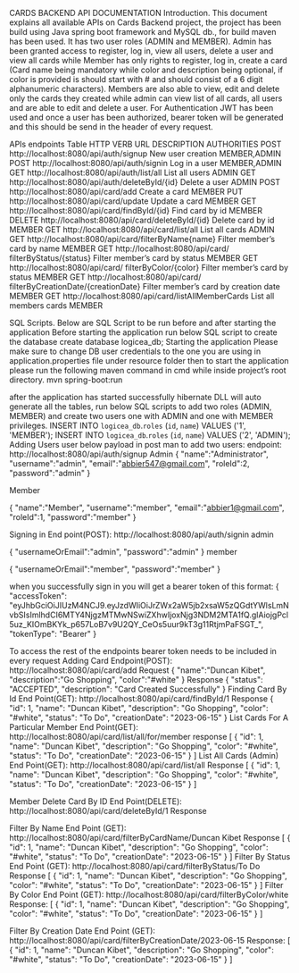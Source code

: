 CARDS BACKEND 
API DOCUMENTATION
Introduction.
This document explains all available APIs on Cards Backend project, the project has been build using Java spring boot framework and MySQL db., for build maven has been used. It has two user roles (ADMIN and MEMBER). Admin has been granted access to register, log in, view all users, delete a user and view all cards while Member has only rights to register, log in, create a card (Card name being mandatory while color and description being optional, if color is provided is should start with # and should consist of a 6 digit alphanumeric characters).
Members are also able to view, edit and delete only the cards they created while admin can view list of all cards, all users and are able to edit and delete a user.
For Authentication JWT has been used and once a user has been authorized, bearer token will be generated and this should be send in the header of every request.

APIs endpoints Table
HTTP VERB	URL	DESCRIPTION	AUTHORITIES
POST	http://localhost:8080/api/auth/signup	New user creation	MEMBER,ADMIN
POST	http://localhost:8080/api/auth/signin	Log in a user	MEMBER,ADMIN
GET	http://localhost:8080/api/auth/list/all	List all users	ADMIN
GET	http://localhost:8080/api/auth/deleteById/{id}	Delete a user	ADMIN
POST	http://localhost:8080/api/card/add	Create a card	MEMBER
PUT	http://localhost:8080/api/card/update	Update a card	MEMBER
GET	http://localhost:8080/api/card/findById/{id}	Find card by id	MEMBER
DELETE	http://localhost:8080/api/card/deleteById/{id}	Delete card by id	MEMBER
GET	http://localhost:8080/api/card/list/all	List all cards	ADMIN
GET	http://localhost:8080/api/card/filterByName{name}	Filter member’s card by name	MEMBER
GET	http://localhost:8080/api/card/ filterByStatus/{status}	Filter member’s card by status	MEMBER
GET	http://localhost:8080/api/card/ filterByColor/{color}	Filter member’s card by status	MEMBER
GET	http://localhost:8080/api/card/ filterByCreationDate/{creationDate}	Filter member’s card by creation date	MEMBER
GET	http://localhost:8080/api/card/listAllMemberCards	List all members cards	MEMBER

SQL Scripts.
Below are SQL Script to be run before and after starting the application
Before starting the application run below SQL script to create the database
create database logicea_db;
Starting the application
Please make sure to change DB user credentials to the one you are using in application.properties file under resource folder then to start the application please run the following maven command in cmd while inside project’s root directory.
mvn spring-boot:run

after the application has started successfully hibernate DLL will auto generate all the tables, run below SQL scripts to add two roles (ADMIN, MEMBER) and create two users one with ADMIN and one with MEMBER privileges.
INSERT INTO `logicea_db`.`roles` (`id`, `name`) VALUES ('1', 'MEMBER');
INSERT INTO `logicea_db`.`roles` (`id`, `name`) VALUES ('2', 'ADMIN');
Adding Users
user below payload in post man to add two users:
endpoint: http://localhost:8080/api/auth/signup
Admin
{
"name":"Administrator",
"username":"admin",
"email":"abbier547@gmail.com",
"roleId":2,
"password":"admin"
}

Member

{
"name":"Member",
"username":"member",
"email":"abbier1@gmail.com",
"roleId":1,
"password":"member"
}

Signing  in
End point(POST): http://localhost:8080/api/auth/signin
admin

 {
    "usernameOrEmail":"admin",
    "password":"admin"
}
member

 {
    "usernameOrEmail":"member",
    "password":"member"
}

when you successfully sign in you will get a bearer token of this format:
{
    "accessToken": "eyJhbGciOiJIUzM4NCJ9.eyJzdWIiOiJrZWx2aW5jb2xsaW5zQGdtYWlsLmNvbSIsImlhdCI6MTY4NjgzMTMwNSwiZXhwIjoxNjg3NDM2MTA1fQ.glAiojgPcl5uz_KIOmBKYk_p657LoB7v9U2QY_CeOs5uur9kT3g11RtjmPaFSGT_",
    "tokenType": "Bearer"
}

To access the rest of the endpoints  bearer token needs to be included in every request
Adding Card
Endpoint(POST): http://localhost:8080/api/card/add
Request
{
"name":"Duncan Kibet",
"description":"Go Shopping",
"color":"#white"
}
Response
{
    "status": "ACCEPTED",
    "description": "Card Created Successfully"
}
Finding Card By Id
End Point(GET): http://localhost:8080/api/card/findById/1
Response
{
    "id": 1,
    "name": "Duncan Kibet",
    "description": "Go Shopping",
    "color": "#white",
    "status": "To Do",
    "creationDate": "2023-06-15"
}
List Cards For A Particular Member
End Point(GET): http://localhost:8080/api/card/list/all/for/member
response
[
    {
        "id": 1,
        "name": "Duncan Kibet",
        "description": "Go Shopping",
        "color": "#white",
        "status": "To Do",
        "creationDate": "2023-06-15"
    }
]
List All Cards (Admin)
End Point(GET): http://localhost:8080/api/card/list/all
Response
[
    {
        "id": 1,
        "name": "Duncan Kibet",
        "description": "Go Shopping",
        "color": "#white",
        "status": "To Do",
        "creationDate": "2023-06-15"
    }
]

Member Delete Card By ID
End Point(DELETE): http://localhost:8080/api/card/deleteById/1
Response

Filter By Name
End Point (GET): http://localhost:8080/api/card/filterByCardName/Duncan Kibet
Response
[
    {
        "id": 1,
        "name": "Duncan Kibet",
        "description": "Go Shopping",
        "color": "#white",
        "status": "To Do",
        "creationDate": "2023-06-15"
    }
]
Filter By Status
End Point (GET): http://localhost:8080/api/card/filterByStatus/To Do
Response
[
    {
        "id": 1,
        "name": "Duncan Kibet",
        "description": "Go Shopping",
        "color": "#white",
        "status": "To Do",
        "creationDate": "2023-06-15"
    }
]
Filter By Color
End Point (GET): http://localhost:8080/api/card/filterByColor/white
Response:
[
    {
        "id": 1,
        "name": "Duncan Kibet",
        "description": "Go Shopping",
        "color": "#white",
        "status": "To Do",
        "creationDate": "2023-06-15"
    }
]


Filter By Creation Date
End Point (GET):  http://localhost:8080/api/card/filterByCreationDate/2023-06-15
Response:
[
    {
        "id": 1,
        "name": "Duncan Kibet",
        "description": "Go Shopping",
        "color": "#white",
        "status": "To Do",
        "creationDate": "2023-06-15"
    }
]

